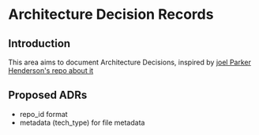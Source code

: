# Architecture Decision Records

## Introduction

This area aims to document Architecture Decisions, inspired by
[joel Parker Henderson's repo about it](https://github.com/joelparkerhenderson/architecture-decision-record)

## Proposed ADRs

- repo_id format
- metadata (tech_type) for file metadata
